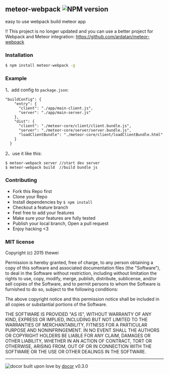 ## meteor-webpack ![NPM version](https://img.shields.io/npm/v/meteor-webpack.svg?style=flat)

easy to use webpack build meteor app

!! This project is no longer updated and you can use a better project for Webpack and Meteor integration: https://github.com/ardatan/meteor-webpack

### Installation
```bash
$ npm install meteor-webpack -g
```

### Example
1、add config to `package.json`:
```
"buildConfig": {
    "entry": {
      "client": "./app/main-client.js",
      "server": "./app/main-server.js"
    },
    "dist": {
      "client": "./meteor-core/client/client.bundle.js",
      "server": "./meteor-core/server/server.bundle.js",
      "loadClientBundle": "./meteor-core/client/loadClientBundle.html"
    }
  }
```

2、use it like this:
```
$ meteor-webpack server //start dev server
$ meteor-webpack build  //build bundle js
```

### Contributing
- Fork this Repo first
- Clone your Repo
- Install dependencies by `$ npm install`
- Checkout a feature branch
- Feel free to add your features
- Make sure your features are fully tested
- Publish your local branch, Open a pull request
- Enjoy hacking <3

### MIT license
Copyright (c) 2015 thewei

Permission is hereby granted, free of charge, to any person obtaining a copy
of this software and associated documentation files (the &quot;Software&quot;), to deal
in the Software without restriction, including without limitation the rights
to use, copy, modify, merge, publish, distribute, sublicense, and/or sell
copies of the Software, and to permit persons to whom the Software is
furnished to do so, subject to the following conditions:

The above copyright notice and this permission notice shall be included in
all copies or substantial portions of the Software.

THE SOFTWARE IS PROVIDED &quot;AS IS&quot;, WITHOUT WARRANTY OF ANY KIND, EXPRESS OR
IMPLIED, INCLUDING BUT NOT LIMITED TO THE WARRANTIES OF MERCHANTABILITY,
FITNESS FOR A PARTICULAR PURPOSE AND NONINFRINGEMENT. IN NO EVENT SHALL THE
AUTHORS OR COPYRIGHT HOLDERS BE LIABLE FOR ANY CLAIM, DAMAGES OR OTHER
LIABILITY, WHETHER IN AN ACTION OF CONTRACT, TORT OR OTHERWISE, ARISING FROM,
OUT OF OR IN CONNECTION WITH THE SOFTWARE OR THE USE OR OTHER DEALINGS IN
THE SOFTWARE.

---
![docor]()
built upon love by [docor](git+https://github.com/turingou/docor.git) v0.3.0
